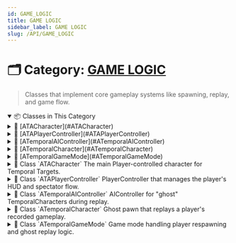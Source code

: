 ```yaml
---
id: GAME_LOGIC
title: GAME LOGIC
sidebar_label: GAME LOGIC
slug: /API/GAME_LOGIC
---
```


# 🗂️ Category: [GAME LOGIC](/docs/API/GAME_LOGIC)

> Classes that implement core gameplay systems like spawning, replay, and game flow.

<!-- block -->

<details open>
<summary>📦 Classes in This Category</summary>

<!-- block -->

<details>
<summary>🔹 [ATACharacter](#ATACharacter)</summary>

The main Player-controlled character for Temporal Targets.

<details>
<summary>📄 Description</summary>

[ATACharacter](#class_a_t_a_character) implements core gameplay behavior:

* Interactable interface ([IBPI_Interactable](F:\Projects\Documentation\TemporalTargets-Documentation\generated_md/api-undefined.md#class_i_b_p_i___interactable))

* Damageable interface ([IDamageableInterface](F:\Projects\Documentation\TemporalTargets-Documentation\generated_md/api-undefined.md#class_i_damageable_interface))

* Weapon Input handling ([StartFiring](F:\Projects\Documentation\TemporalTargets-Documentation\generated_md/api-GAME_LOGIC.md#class_a_t_a_character_1a9a11c73ee847ca8b9044b743f8546eaa), [HandleSwitchWeapon](F:\Projects\Documentation\TemporalTargets-Documentation\generated_md/api-GAME_LOGIC.md#class_a_t_a_character_1a2e0c752c342bae3c9440ee782c5a41b4), [HandleReload](F:\Projects\Documentation\TemporalTargets-Documentation\generated_md/api-GAME_LOGIC.md#class_a_t_a_character_1a5f3a7acaee16dd379c919c2e90beef42))

* Replay recording ([ReplayRecorder](F:\Projects\Documentation\TemporalTargets-Documentation\generated_md/api-GAME_LOGIC.md#class_a_t_a_character_1ae55321ef89f0bcf840071cd5d06ca0ee))

* Custom input bindings for interaction, shooting, reloading, and weapon cycling.

</details>

</details>

<!-- block -->

<!-- block -->

<details>
<summary>🔹 [ATAPlayerController](#ATAPlayerController)</summary>

PlayerController that manages the player's HUD and spectator flow.

<details>
<summary>📄 Description</summary>

This controller spawns and owns either the live-player HUD or the spectator HUD widget, toggles between them on death/respawn, and updates any associated countdown timers.

</details>

</details>

<!-- block -->

<!-- block -->

<details>
<summary>🔹 [ATemporalAIController](#ATemporalAIController)</summary>

AIController for "ghost" TemporalCharacters during replay.

<details>
<summary>📄 Description</summary>

Inherits from AAIController. Overrides possession callbacks to log debug messages whenever it possesses or unpossesses a pawn.

</details>

</details>

<!-- block -->

<!-- block -->

<details>
<summary>🔹 [ATemporalCharacter](#ATemporalCharacter)</summary>

Ghost pawn that replays a player's recorded gameplay.

<details>
<summary>📄 Description</summary>

[ATemporalCharacter](#class_a_temporal_character) streams back recorded [FPlayerFrameData](F:\Projects\Documentation\TemporalTargets-Documentation\generated_md/api-undefined.md#struct_f_player_frame_data) frames, interpolating position, rotation, and velocity. It binds replay events (jump, fire, interact) to C++ handler methods, and exposes Blueprint-callable APIs for controlling replay (reset, query frames).

</details>

</details>

<!-- block -->

<!-- block -->

<details>
<summary>🔹 [ATemporalGameMode](#ATemporalGameMode)</summary>

Game mode handling player respawning and ghost replay logic.

<details>
<summary>📄 Description</summary>

* Records the player's run into an array of [FPlayerFrameData](F:\Projects\Documentation\TemporalTargets-Documentation\generated_md/api-undefined.md#struct_f_player_frame_data) frames.

* Spawns ghost actors that reproduce previous runs ("replays").

* Exposes Blueprint utilities for clearing, registering and querying ghosts.

* Owns the respawn timer logic (instant vs delayed respawn controlled by [bPlayMode](F:\Projects\Documentation\TemporalTargets-Documentation\generated_md/api-GAME_LOGIC.md#class_a_temporal_game_mode_1a196e99b79778bd0d825457c33a27988c)).

</details>

</details>

<!-- block -->

</details>

<!-- block -->
<!-- block -->

<details>
<summary>
  📘 Class `ATACharacter`
    <span class="brief-description-pill">The main Player-controlled character for Temporal Targets.</span>
</summary>
<!-- block -->

# Class `ATACharacter` 

<!-- block -->

> [ATACharacter](#class_a_t_a_character) implements core gameplay behavior:

* Interactable interface ([IBPI_Interactable](F:\Projects\Documentation\TemporalTargets-Documentation\generated_md/api-undefined.md#class_i_b_p_i___interactable))

* Damageable interface ([IDamageableInterface](F:\Projects\Documentation\TemporalTargets-Documentation\generated_md/api-undefined.md#class_i_damageable_interface))

* Weapon Input handling ([StartFiring](F:\Projects\Documentation\TemporalTargets-Documentation\generated_md/api-GAME_LOGIC.md#class_a_t_a_character_1a9a11c73ee847ca8b9044b743f8546eaa), [HandleSwitchWeapon](F:\Projects\Documentation\TemporalTargets-Documentation\generated_md/api-GAME_LOGIC.md#class_a_t_a_character_1a2e0c752c342bae3c9440ee782c5a41b4), [HandleReload](F:\Projects\Documentation\TemporalTargets-Documentation\generated_md/api-GAME_LOGIC.md#class_a_t_a_character_1a5f3a7acaee16dd379c919c2e90beef42))

* Replay recording ([ReplayRecorder](F:\Projects\Documentation\TemporalTargets-Documentation\generated_md/api-GAME_LOGIC.md#class_a_t_a_character_1ae55321ef89f0bcf840071cd5d06ca0ee))

* Custom input bindings for interaction, shooting, reloading, and weapon cycling.

<!-- block -->

<!-- block -->

<details open>
<summary>🧬 Inherits From</summary>

```cpp
class ATACharacter
  : public ACharacter
  : public IBPI_Interactable
  : public IDamageableInterface
```

</details>

<!-- block -->

<details open>
<summary>🧍 Members</summary>

<!-- block -->

<!-- FUNCTIONS -->
<details open>
<summary>⚙️ Functions</summary>

  <!-- block -->
  <details>
    <summary>
      🧠 <code>ATACharacter</code>
      <span class="member-badge kind-function">function</span>
      <span class="member-badge section-public-func">Public</span>
      <span class="brief-description-pill">Sets default values for this character's properties.</span>
    </summary>

    <p>Sets default values for this character's properties.</p>

      <p><strong>Parameters:</strong> None</p>

  <hr />
  <p>
    <strong>📄 Source:</strong>
    <code>Source/TimeAssassin/TACharacter.cpp</code>
    (lines 17–30)
  </p>

  <ExpandableCodeBlock code={`ATACharacter::ATACharacter()
{
 	// Set this character to call Tick() every frame.  You can turn this off to improve performance if you don't need it.
	PrimaryActorTick.bCanEverTick = true;

	InteractionComponent = CreateDefaultSubobject<UInteractionComponent>(TEXT("InteractionComponent"));
	ReplayRecorder = CreateDefaultSubobject<UReplayRecorderComponent>(TEXT("ReplayRecorder"));
	WeaponComponent = CreateDefaultSubobject<UWeaponComponent>(TEXT("WeaponComponent"));
	WeaponInventoryComponent = CreateDefaultSubobject<UWeaponInventoryComponent>(TEXT("WeaponInventoryComponent"));
	DamageComponent = CreateDefaultSubobject<UDamageableComponent>(TEXT("DamageComponent"));

}`} language="cpp" previewLines={15} />

  </details>
  <!-- block -->
  <!-- block -->
  <details>
    <summary>
      🧠 <code>RegisterInteractable_Implementation</code>
      <span class="member-badge kind-function">function</span>
      <span class="member-badge section-public-func">Public</span>
      
    </summary>

      <p><strong>Parameters:</strong></p>
      <ul>
        <li><code>AActor * Interactable</code> – The actor to register for interaction.</li>
      </ul>

  <hr />
  <p>
    <strong>📄 Source:</strong>
    <code>Source/TimeAssassin/TACharacter.cpp</code>
    (lines 154–160)
  </p>

  <ExpandableCodeBlock code={`void ATACharacter::RegisterInteractable_Implementation(AActor* Interactable)
{
	if (InteractionComponent && Interactable)
	{
		InteractionComponent->AddRegisteredInteractable(Interactable);
	}
}`} language="cpp" previewLines={15} />

  </details>
  <!-- block -->
  <!-- block -->
  <details>
    <summary>
      🧠 <code>UnregisterInteractable_Implementation</code>
      <span class="member-badge kind-function">function</span>
      <span class="member-badge section-public-func">Public</span>
      
    </summary>

      <p><strong>Parameters:</strong></p>
      <ul>
        <li><code>AActor * Interactable</code> – The actor to unregister.</li>
      </ul>

  <hr />
  <p>
    <strong>📄 Source:</strong>
    <code>Source/TimeAssassin/TACharacter.cpp</code>
    (lines 162–168)
  </p>

  <ExpandableCodeBlock code={`void ATACharacter::UnregisterInteractable_Implementation(AActor* Interactable)
{
	if (InteractionComponent && Interactable)
	{
		InteractionComponent->RemoveRegisteredInteractable(Interactable);
	}
}`} language="cpp" previewLines={15} />

  </details>
  <!-- block -->
  <!-- block -->
  <details>
    <summary>
      🧠 <code>Interact_Implementation</code>
      <span class="member-badge kind-function">function</span>
      <span class="member-badge section-public-func">Public</span>
      
    </summary>

      <p><strong>Parameters:</strong></p>
      <ul>
        <li><code>AActor * Interactor</code> – The actor initiating the interaction.</li>
      </ul>

  <hr />
  <p>
    <strong>📄 Source:</strong>
    <code>Source/TimeAssassin/TACharacter.cpp</code>
    (lines 170–172)
  </p>

  <ExpandableCodeBlock code={`void ATACharacter::Interact_Implementation(AActor* Interactor)
{
}`} language="cpp" previewLines={15} />

  </details>
  <!-- block -->
  <!-- block -->
  <details>
    <summary>
      🧠 <code>CanInteract_Implementation</code>
      <span class="member-badge kind-function">function</span>
      <span class="member-badge section-public-func">Public</span>
      
    </summary>

      <p><strong>Parameters:</strong></p>
      <ul>
        <li><code>AActor * Interactor</code> – The actor requesting permission.</li>
      </ul>

  <hr />
  <p>
    <strong>📄 Source:</strong>
    <code>Source/TimeAssassin/TACharacter.cpp</code>
    (lines 174–177)
  </p>

  <ExpandableCodeBlock code={`bool ATACharacter::CanInteract_Implementation(AActor* Interactor)
{
	return false;
}`} language="cpp" previewLines={15} />

  </details>
  <!-- block -->
  <!-- block -->
  <details>
    <summary>
      🧠 <code>TakeDamage_Implementation</code>
      <span class="member-badge kind-function">function</span>
      <span class="member-badge section-public-func">Public</span>
      
    </summary>

      <p><strong>Parameters:</strong></p>
      <ul>
        <li><code>const  & DamageInfo</code> – Struct containing damage amount and instigator.</li>
      </ul>

  <hr />
  <p>
    <strong>📄 Source:</strong>
    <code>Source/TimeAssassin/TACharacter.cpp</code>
    (lines 179–189)
  </p>

  <ExpandableCodeBlock code={`void ATACharacter::TakeDamage_Implementation(const FDamageInfo& DamageInfo)
{
	if (UDamageableComponent* Damageable = FindComponentByClass<UDamageableComponent>())
	{
		Damageable->ApplyDamage(DamageInfo);
	}
	else
	{
		UE_LOG(LogTemp, Warning, TEXT("TACharacter: No DamageableComponent found."));
	}
}`} language="cpp" previewLines={15} />

  </details>
  <!-- block -->
  <!-- block -->
  <details>
    <summary>
      🧠 <code>OnDamaged_Implementation</code>
      <span class="member-badge kind-function">function</span>
      <span class="member-badge section-public-func">Public</span>
      
    </summary>

      <p><strong>Parameters:</strong></p>
      <ul>
        <li><code>float NewHealth</code> – The character's health after damage applied.</li>
        <li><code>float DamageAmount</code> – The amount of health lost.</li>
      </ul>

  <hr />
  <p>
    <strong>📄 Source:</strong>
    <code>Source/TimeAssassin/TACharacter.cpp</code>
    (lines 191–196)
  </p>

  <ExpandableCodeBlock code={`void ATACharacter::OnDamaged_Implementation(float NewHealth, float DamageAmount)
{
	UE_LOG(LogTemp, Log, TEXT("[%s] Took %.1f damage. New Health: %.1f"), *GetNameSafe(this), DamageAmount, NewHealth);

	// TODO: Add damage flash, hit reaction, sound, etc.
}`} language="cpp" previewLines={15} />

  </details>
  <!-- block -->
  <!-- block -->
  <details>
    <summary>
      🧠 <code>OnKilled_Implementation</code>
      <span class="member-badge kind-function">function</span>
      <span class="member-badge section-public-func">Public</span>
      
    </summary>

      <p><strong>Parameters:</strong></p>
      <ul>
        <li><code>AActor * DamageInstigator</code> – The actor responsible for the kill.</li>
      </ul>

  <hr />
  <p>
    <strong>📄 Source:</strong>
    <code>Source/TimeAssassin/TACharacter.cpp</code>
    (lines 198–240)
  </p>

  <ExpandableCodeBlock code={`void ATACharacter::OnKilled_Implementation(AActor* DamageInstigator)
{
	UE_LOG(LogTemp, Warning, TEXT("[%s] Killed by %s"), *GetNameSafe(this) , *GetNameSafe(DamageInstigator));

	if (ReplayRecorder)
	{
		// 1) Stop recording so no more frames get tacked on
		ReplayRecorder->StopRecording();

		// 2) Copy the recorded frames into a local variable
		const TArray<FPlayerFrameData> RecordedFrames = ReplayRecorder->GetRecordedData();

		// 3) Give that copy to the GameMode
		if (auto* GM = GetWorld()->GetAuthGameMode<ATemporalGameMode>())
		{
			GM->AddReplayData(RecordedFrames);
		}
	}

	// 1) Unpossess so the controller can spawn a new pawn
	if (AController* C = GetController())
	{
		C->UnPossess();
	}

	// 2) Play a ragdoll or death animation on the *mesh*, then detach it
	if (USkeletalMeshComponent* Skel = GetMesh())
	{
		Skel->SetCollisionProfileName(TEXT("Ragdoll"));
		Skel->SetSimulatePhysics(true);

		// Detach from the capsule so the actor can be destroyed
		Skel->DetachFromComponent(FDetachmentTransformRules::KeepWorldTransform);
	}

	// 3) Disable capsule so it doesn't block the respawn
	GetCapsuleComponent()->SetCollisionEnabled(ECollisionEnabled::NoCollision);
	GetCharacterMovement()->DisableMovement();

	// 4) *Immediately* destroy this actor so RestartPlayer will spawn a fresh one
	Destroy();
}`} language="cpp" previewLines={15} />

  </details>
  <!-- block -->
  <!-- block -->
  <details>
    <summary>
      🧠 <code>Tick</code>
      <span class="member-badge kind-function">function</span>
      <span class="member-badge section-public-func">Public</span>
      <span class="brief-description-pill">Called every frame.</span>
    </summary>

    <p>Called every frame.</p>

      <p><strong>Parameters:</strong></p>
      <ul>
        <li><code>float DeltaTime</code> – Time elapsed since last frame.</li>
      </ul>

  <hr />
  <p>
    <strong>📄 Source:</strong>
    <code>Source/TimeAssassin/TACharacter.cpp</code>
    (lines 66–79)
  </p>

  <ExpandableCodeBlock code={`void ATACharacter::Tick(float DeltaTime)
{
	Super::Tick(DeltaTime);

	// Update movement state booleans
	const FVector Velocity2D = GetVelocity();
	const bool bOnGround = GetCharacterMovement()->IsMovingOnGround();

	bIsAirborne = !bOnGround;

	bIsMoving = bOnGround && Velocity2D.SizeSquared2D() > 10.0f; // only counts as moving if grounded

	bIsJumping = !bOnGround && Velocity2D.Z > 0.0f; // optional: simple jump detection
}`} language="cpp" previewLines={15} />

  </details>
  <!-- block -->
  <!-- block -->
  <details>
    <summary>
      🧠 <code>SetupPlayerInputComponent</code>
      <span class="member-badge kind-function">function</span>
      <span class="member-badge section-public-func">Public</span>
      <span class="brief-description-pill">Binds functionality to input.</span>
    </summary>

    <p>Binds functionality to input.</p>

      <p><strong>Parameters:</strong></p>
      <ul>
        <li><code>class UInputComponent * PlayerInputComponent</code> – The input component to bind to.</li>
      </ul>

  <hr />
  <p>
    <strong>📄 Source:</strong>
    <code>Source/TimeAssassin/TACharacter.cpp</code>
    (lines 82–109)
  </p>

  <ExpandableCodeBlock code={`void ATACharacter::SetupPlayerInputComponent(UInputComponent* PlayerInputComponent)
{
	Super::SetupPlayerInputComponent(PlayerInputComponent);

	if (UEnhancedInputComponent* EnhancedInput = Cast<UEnhancedInputComponent>(PlayerInputComponent))
	{
		if (InteractAction)
		{
			EnhancedInput->BindAction(InteractAction, ETriggerEvent::Started, this, &ATACharacter::HandleInteract);
		}

		if (ShootAction)
		{
			EnhancedInput->BindAction(ShootAction, ETriggerEvent::Started, this, &ATACharacter::StartFiring);
			EnhancedInput->BindAction(ShootAction, ETriggerEvent::Completed, this, &ATACharacter::StopFiring);
		}

		if (SwitchWeaponAction)
		{
			EnhancedInput->BindAction(SwitchWeaponAction, ETriggerEvent::Started, this, &ATACharacter::HandleSwitchWeapon);
		}
		if (ReloadAction)
		{
			EnhancedInput->BindAction(ReloadAction, ETriggerEvent::Started, this, &ATACharacter::HandleReload);
		}
	}

}`} language="cpp" previewLines={15} />

  </details>
  <!-- block -->
  <!-- block -->
  <details>
    <summary>
      🧠 <code>HandleInteract</code>
      <span class="member-badge kind-function">function</span>
      <span class="member-badge section-public-func">Public</span>
      <span class="brief-description-pill">Input handler for interaction action.</span>
    </summary>

    <p>Input handler for interaction action.</p>

      <p><strong>Parameters:</strong></p>
      <ul>
        <li><code>const FInputActionInstance & Instance</code> – The input action instance data.</li>
      </ul>

  <hr />
  <p>
    <strong>📄 Source:</strong>
    <code>Source/TimeAssassin/TACharacter.cpp</code>
    (lines 111–120)
  </p>

  <ExpandableCodeBlock code={`void ATACharacter::HandleInteract(const FInputActionInstance& Instance)
{
	UE_LOG(LogTemp, Warning, TEXT("Interacting!"));

	if (InteractionComponent)
	{
		InteractionComponent->Interact();
	}
}`} language="cpp" previewLines={15} />

  </details>
  <!-- block -->
  <!-- block -->
  <details>
    <summary>
      🧠 <code>StartFiring</code>
      <span class="member-badge kind-function">function</span>
      <span class="member-badge section-public-func">Public</span>
      <span class="brief-description-pill">Begin firing the equipped weapon.</span>
    </summary>

    <p>Begin firing the equipped weapon.</p>

      <p><strong>Parameters:</strong> None</p>

  <hr />
  <p>
    <strong>📄 Source:</strong>
    <code>Source/TimeAssassin/TACharacter.cpp</code>
    (lines 122–128)
  </p>

  <ExpandableCodeBlock code={`void ATACharacter::StartFiring()
{
	if (WeaponComponent)
	{
		WeaponComponent->StartFiring();
	}
}`} language="cpp" previewLines={15} />

  </details>
  <!-- block -->
  <!-- block -->
  <details>
    <summary>
      🧠 <code>StopFiring</code>
      <span class="member-badge kind-function">function</span>
      <span class="member-badge section-public-func">Public</span>
      <span class="brief-description-pill">Stop firing the weapon.</span>
    </summary>

    <p>Stop firing the weapon.</p>

      <p><strong>Parameters:</strong> None</p>

  <hr />
  <p>
    <strong>📄 Source:</strong>
    <code>Source/TimeAssassin/TACharacter.cpp</code>
    (lines 130–136)
  </p>

  <ExpandableCodeBlock code={`void ATACharacter::StopFiring()
{
	if (WeaponComponent)
	{
		WeaponComponent->StopFiring();
	}
}`} language="cpp" previewLines={15} />

  </details>
  <!-- block -->
  <!-- block -->
  <details>
    <summary>
      🧠 <code>HandleSwitchWeapon</code>
      <span class="member-badge kind-function">function</span>
      <span class="member-badge section-public-func">Public</span>
      <span class="brief-description-pill">Switch to the next weapon in inventory.</span>
    </summary>

    <p>Switch to the next weapon in inventory.</p>

      <p><strong>Parameters:</strong> None</p>

  <hr />
  <p>
    <strong>📄 Source:</strong>
    <code>Source/TimeAssassin/TACharacter.cpp</code>
    (lines 138–144)
  </p>

  <ExpandableCodeBlock code={`void ATACharacter::HandleSwitchWeapon()
{
	if (WeaponInventoryComponent)
	{
		WeaponInventoryComponent->CycleWeapon();
	}
}`} language="cpp" previewLines={15} />

  </details>
  <!-- block -->
  <!-- block -->
  <details>
    <summary>
      🧠 <code>HandleReload</code>
      <span class="member-badge kind-function">function</span>
      <span class="member-badge section-public-func">Public</span>
      <span class="brief-description-pill">Reload the currently equipped weapon.</span>
    </summary>

    <p>Reload the currently equipped weapon.</p>

      <p><strong>Parameters:</strong> None</p>

  <hr />
  <p>
    <strong>📄 Source:</strong>
    <code>Source/TimeAssassin/TACharacter.cpp</code>
    (lines 146–152)
  </p>

  <ExpandableCodeBlock code={`void ATACharacter::HandleReload()
{
	if (WeaponComponent)
	{
		WeaponComponent->ReloadWeapon();
	}
}`} language="cpp" previewLines={15} />

  </details>
  <!-- block -->
  <!-- block -->
  <details>
    <summary>
      🧠 <code>BeginPlay</code>
      <span class="member-badge kind-function">function</span>
      <span class="member-badge section-protected-func">Protected</span>
      <span class="brief-description-pill">Called when the game starts or when spawned.</span>
    </summary>

    <p>Called when the game starts or when spawned.</p>

      <p><strong>Parameters:</strong> None</p>

  <hr />
  <p>
    <strong>📄 Source:</strong>
    <code>Source/TimeAssassin/TACharacter.cpp</code>
    (lines 33–44)
  </p>

  <ExpandableCodeBlock code={`void ATACharacter::BeginPlay()
{
	Super::BeginPlay();

	if (APlayerController* PC = Cast<APlayerController>(Controller))
	{
		if (UEnhancedInputLocalPlayerSubsystem* Subsystem = ULocalPlayer::GetSubsystem<UEnhancedInputLocalPlayerSubsystem>(PC->GetLocalPlayer()))
		{
			Subsystem->AddMappingContext(InputMappingContext, 0); // Priority 0 = default
		}
	}
}`} language="cpp" previewLines={15} />

  </details>
  <!-- block -->
  <!-- block -->
  <details>
    <summary>
      🧠 <code>FellOutOfWorld</code>
      <span class="member-badge kind-function">function</span>
      <span class="member-badge section-protected-func">Protected</span>
      <span class="brief-description-pill">Handle falling out of world (kill-zone).</span>
    </summary>

    <p>Handle falling out of world (kill-zone).</p>

      <p><strong>Parameters:</strong></p>
      <ul>
        <li><code>const UDamageType & dmgType</code> – The damage type inflicted by falling out of world.</li>
      </ul>

  <hr />
  <p>
    <strong>📄 Source:</strong>
    <code>Source/TimeAssassin/TACharacter.cpp</code>
    (lines 46–63)
  </p>

  <ExpandableCodeBlock code={`void ATACharacter::FellOutOfWorld(const UDamageType& dmgType)
{

    // 1) If we're still "alive" in our component, apply fatal damage
    if (DamageComponent && DamageComponent->IsAlive())
    {
        FDamageInfo Info;
        Info.DamageAmount = DamageComponent->GetHealthPercent() * DamageComponent->MaxHealth;
        Info.DamageType   = dmgType.GetClass();
        Info.Instigator   = nullptr;

        DamageComponent->ApplyDamage(Info);
    }

	// 2) Now let the engine destroy this actor (ragdoll, cleanup, etc.)
	Super::FellOutOfWorld(dmgType);

}`} language="cpp" previewLines={15} />

  </details>
  <!-- block -->

</details>
<!-- block -->

<!-- VARIABLES -->
<details open>
<summary>📦 Variables</summary>

  <!-- block -->
  <details>
    <summary>
      🧠 <code>InteractAction</code>
      <span class="member-badge kind-variable">variable</span>
      <span class="member-badge section-public-attrib">Public</span>
      <span class="brief-description-pill">Input action for interacting with world objects.</span>
    </summary>

    <p>Input action for interacting with world objects.</p>

  </details>
  <!-- block -->

  <!-- block -->
  <details>
    <summary>
      🧠 <code>ShootAction</code>
      <span class="member-badge kind-variable">variable</span>
      <span class="member-badge section-public-attrib">Public</span>
      <span class="brief-description-pill">Input action for shooting/fire.</span>
    </summary>

    <p>Input action for shooting/fire.</p>

  </details>
  <!-- block -->

  <!-- block -->
  <details>
    <summary>
      🧠 <code>SwitchWeaponAction</code>
      <span class="member-badge kind-variable">variable</span>
      <span class="member-badge section-public-attrib">Public</span>
      <span class="brief-description-pill">Input action for cycling weapons.</span>
    </summary>

    <p>Input action for cycling weapons.</p>

  </details>
  <!-- block -->

  <!-- block -->
  <details>
    <summary>
      🧠 <code>ReloadAction</code>
      <span class="member-badge kind-variable">variable</span>
      <span class="member-badge section-public-attrib">Public</span>
      <span class="brief-description-pill">Input action for reloading.</span>
    </summary>

    <p>Input action for reloading.</p>

  </details>
  <!-- block -->

  <!-- block -->
  <details>
    <summary>
      🧠 <code>InputMappingContext</code>
      <span class="member-badge kind-variable">variable</span>
      <span class="member-badge section-public-attrib">Public</span>
      <span class="brief-description-pill">Context mapping for enhanced input system.</span>
    </summary>

    <p>Context mapping for enhanced input system.</p>

  </details>
  <!-- block -->

  <!-- block -->
  <details>
    <summary>
      🧠 <code>InteractionComponent</code>
      <span class="member-badge kind-variable">variable</span>
      <span class="member-badge section-public-attrib">Public</span>
      <span class="brief-description-pill">Component handling interactable detection and management.</span>
    </summary>

    <p>Component handling interactable detection and management.</p>

  </details>
  <!-- block -->

  <!-- block -->
  <details>
    <summary>
      🧠 <code>WeaponComponent</code>
      <span class="member-badge kind-variable">variable</span>
      <span class="member-badge section-public-attrib">Public</span>
      <span class="brief-description-pill">Component responsible for weapon firing logic.</span>
    </summary>

    <p>Component responsible for weapon firing logic.</p>

  </details>
  <!-- block -->

  <!-- block -->
  <details>
    <summary>
      🧠 <code>WeaponInventoryComponent</code>
      <span class="member-badge kind-variable">variable</span>
      <span class="member-badge section-public-attrib">Public</span>
      <span class="brief-description-pill">Component managing the player's weapon inventory.</span>
    </summary>

    <p>Component managing the player's weapon inventory.</p>

  </details>
  <!-- block -->

  <!-- block -->
  <details>
    <summary>
      🧠 <code>ReplayRecorder</code>
      <span class="member-badge kind-variable">variable</span>
      <span class="member-badge section-public-attrib">Public</span>
      <span class="brief-description-pill">Component that records and replays player actions.</span>
    </summary>

    <p>Component that records and replays player actions.</p>

  </details>
  <!-- block -->

  <!-- block -->
  <details>
    <summary>
      🧠 <code>DamageComponent</code>
      <span class="member-badge kind-variable">variable</span>
      <span class="member-badge section-public-attrib">Public</span>
      <span class="brief-description-pill">Component implementing damage tracking and health.</span>
    </summary>

    <p>Component implementing damage tracking and health.</p>

  </details>
  <!-- block -->

  <!-- block -->
  <details>
    <summary>
      🧠 <code>bIsMoving</code>
      <span class="member-badge kind-variable">variable</span>
      <span class="member-badge section-public-attrib">Public</span>
      <span class="brief-description-pill">Whether the character is currently moving on ground.</span>
    </summary>

    <p>Whether the character is currently moving on ground.</p>

  </details>
  <!-- block -->

  <!-- block -->
  <details>
    <summary>
      🧠 <code>bIsAirborne</code>
      <span class="member-badge kind-variable">variable</span>
      <span class="member-badge section-public-attrib">Public</span>
      <span class="brief-description-pill">Whether the character is in the air.</span>
    </summary>

    <p>Whether the character is in the air.</p>

  </details>
  <!-- block -->

  <!-- block -->
  <details>
    <summary>
      🧠 <code>bIsJumping</code>
      <span class="member-badge kind-variable">variable</span>
      <span class="member-badge section-public-attrib">Public</span>
      <span class="brief-description-pill">Whether the character is currently jumping.</span>
    </summary>

    <p>Whether the character is currently jumping.</p>

  </details>
  <!-- block -->

</details>
<!-- block -->

</details>
<!-- block -->

_No enum types are defined in this file._

<!-- block -->

</details>

<!-- block -->

<!-- block -->

<details>
<summary>
  📘 Class `ATAPlayerController`
    <span class="brief-description-pill">PlayerController that manages the player's HUD and spectator flow.</span>
</summary>
<!-- block -->

# Class `ATAPlayerController` 

<!-- block -->

> This controller spawns and owns either the live-player HUD or the spectator HUD widget, toggles between them on death/respawn, and updates any associated countdown timers.

<!-- block -->

<!-- block -->

<details open>
<summary>🧬 Inherits From</summary>

```cpp
class ATAPlayerController
  : public APlayerController
```

</details>

<!-- block -->

<details open>
<summary>🧍 Members</summary>

<!-- block -->

<!-- FUNCTIONS -->
<details open>
<summary>⚙️ Functions</summary>

  <!-- block -->
  <details>
    <summary>
      🧠 <code>ATAPlayerController</code>
      <span class="member-badge kind-function">function</span>
      <span class="member-badge section-public-func">Public</span>
      <span class="brief-description-pill">Constructor: sets default properties.</span>
    </summary>

    <p>Constructor: sets default properties.</p>

      <p><strong>Parameters:</strong> None</p>

  <hr />
  <p>
    <strong>📄 Source:</strong>
    <code>Source/TimeAssassin/TAPlayerController.cpp</code>
    (lines 16–20)
  </p>

  <ExpandableCodeBlock code={`ATAPlayerController::ATAPlayerController()
{
    bShowMouseCursor = false;
    HUDWidgetInstance = nullptr;
}`} language="cpp" previewLines={15} />

  </details>
  <!-- block -->
  <!-- block -->
  <details>
    <summary>
      🧠 <code>EnterSpectate</code>
      <span class="member-badge kind-function">function</span>
      <span class="member-badge section-public-func">Public</span>
      <span class="brief-description-pill">Enter spectate mode after death.</span>
    </summary>

    <p>Enter spectate mode after death.</p>

      <p><strong>Parameters:</strong></p>
      <ul>
        <li><code>AActor * KillerActor</code> – The actor that caused this player's death.</li>
        <li><code>const FVector & DeathLocation</code> – World location where the player died.</li>
      </ul>

  <hr />
  <p>
    <strong>📄 Source:</strong>
    <code>Source/TimeAssassin/TAPlayerController.cpp</code>
    (lines 22–85)
  </p>

  <ExpandableCodeBlock code={`void ATAPlayerController::EnterSpectate(AActor* KillerActor, const FVector& DeathLocation)
{
    if (!OrbitSpectatorClass)
    {
        UE_LOG(LogTemp, Warning, TEXT("EnterSpectate: OrbitSpectatorClass is null"));
        return;
    }

    // 1) Spawn & possess our custom spectate pawn AT the death location
    CurrentSpectatorPawn = GetWorld()->SpawnActor<AOrbitSpectatorPawn>(
        OrbitSpectatorClass, DeathLocation, FRotator::ZeroRotator
    );

    if (!CurrentSpectatorPawn)
    {
        UE_LOG(LogTemp, Warning, TEXT("EnterSpectate: failed to spawn OrbitSpectatorPawn"));
        return;
    }

    CurrentSpectatorPawn->InitializeSpectator(KillerActor, DeathLocation);
    Possess(CurrentSpectatorPawn);

    UE_LOG(LogTemp, Warning, TEXT("Spectate: Possessed OrbitSpectatorPawn for killer %s"),
        *GetNameSafe(KillerActor));

    // --- hide the normal gameplay HUD ---
    if (HUDWidgetInstance)
    {
        HUDWidgetInstance->RemoveFromParent();
		HUDWidgetInstance = nullptr;
    }

    // 2) Create & show Spectator HUD
    if (SpectatorHudClass)
    {
        SpectatorHudInstance = CreateWidget<USpectatorHudWidget>(this, SpectatorHudClass);
        if (SpectatorHudInstance)
        {
            SpectatorHudInstance->AddToViewport();

            // Pull respawn delay from GameMode
            float Delay = 5.f;
            if (auto* GM = GetWorld()->GetAuthGameMode<ATemporalGameMode>())
            {
                Delay = GM->RespawnDelay;
            }
            SpectatorHudInstance->SetRespawnTime(Delay);

            bSpectating = true;

            // start repeating countdown updates
            GetWorldTimerManager().SetTimer(
                SpectatorCountdownHandle,
                this,
                &ATAPlayerController::UpdateSpectatorCountdown,
                0.1f,
                true
            );
        }
    }
}`} language="cpp" previewLines={15} />

  </details>
  <!-- block -->
  <!-- block -->
  <details>
    <summary>
      🧠 <code>ExitSpectate</code>
      <span class="member-badge kind-function">function</span>
      <span class="member-badge section-public-func">Public</span>
      <span class="brief-description-pill">Exit spectate mode and return to live play.</span>
    </summary>

    <p>Exit spectate mode and return to live play.</p>

      <p><strong>Parameters:</strong> None</p>

  <hr />
  <p>
    <strong>📄 Source:</strong>
    <code>Source/TimeAssassin/TAPlayerController.cpp</code>
    (lines 100–122)
  </p>

  <ExpandableCodeBlock code={`void ATAPlayerController::ExitSpectate()
{
	bSpectating = false;

    // stop updates
    GetWorldTimerManager().ClearTimer(SpectatorCountdownHandle);

    // remove HUD
    if (SpectatorHudInstance)
    {
        SpectatorHudInstance->RemoveFromParent();
        SpectatorHudInstance = nullptr;
    }

    if (CurrentSpectatorPawn)
    {
        CurrentSpectatorPawn->Destroy();
        CurrentSpectatorPawn = nullptr;
    }

	// 3) Exit spectate mode
    UnPossess();
}`} language="cpp" previewLines={15} />

  </details>
  <!-- block -->
  <!-- block -->
  <details>
    <summary>
      🧠 <code>IsSpectating</code>
      <span class="member-badge kind-function">function</span>
      <span class="member-badge section-public-func">Public</span>
      <span class="brief-description-pill">Query whether the controller is currently in spectate mode.</span>
    </summary>

    <p>Query whether the controller is currently in spectate mode.</p>

      <p><strong>Parameters:</strong> None</p>

  <hr />
  <p>
    <strong>📄 Source:</strong>
    <code>Source/TimeAssassin/TAPlayerController.h</code>
    (lines 58–58)
  </p>

  <ExpandableCodeBlock code={`	bool IsSpectating() const { return bSpectating; }`} language="cpp" previewLines={15} />

  </details>
  <!-- block -->
  <!-- block -->
  <details>
    <summary>
      🧠 <code>OnPossess</code>
      <span class="member-badge kind-function">function</span>
      <span class="member-badge section-protected-func">Protected</span>
      <span class="brief-description-pill">Hook called when this controller possesses a Pawn.</span>
    </summary>

    <p>Hook called when this controller possesses a Pawn.</p>

      <p><strong>Parameters:</strong></p>
      <ul>
        <li><code>APawn * InPawn</code> – The Pawn being possessed.</li>
      </ul>

  <hr />
  <p>
    <strong>📄 Source:</strong>
    <code>Source/TimeAssassin/TAPlayerController.cpp</code>
    (lines 124–199)
  </p>

  <ExpandableCodeBlock code={`void ATAPlayerController::OnPossess(APawn* InPawn)
{
    Super::OnPossess(InPawn);

	UE_LOG(LogTemp, Warning, TEXT("ATAPlayerController::OnPossess() called."));

    // 1) Grab the HUDWidget that AGameHUD already made
    if (!HUDWidgetInstance)
    {
        if (AGameHUD* GH = Cast<AGameHUD>(GetHUD()))
        {
			UE_LOG(LogTemp, Warning, TEXT("ATAPlayerController::OnPossess: HUD is AGameHUD."));

            GH->EnsureHUDWidget();
            HUDWidgetInstance = GH->GetHUDWidget();

            if (!HUDWidgetInstance)
            {
                UE_LOG(LogTemp, Warning, TEXT("AGameHUD::GetHUDWidget() returned null."));
            }

            if (!HUDWidgetInstance->IsInViewport())
            {
				// Add the HUDWidget to the viewport
				HUDWidgetInstance->AddToViewport();
				HUDWidgetInstance->InitializeHUD();
            }

        }
        else
        {
            UE_LOG(LogTemp, Warning, TEXT("PlayerController::GetHUD() is not an AGameHUD."));
        }
    }
    else
    {
		UE_LOG(LogTemp, Warning, TEXT("ATAPlayerController::OnPossess: HUDWidgetInstance already exists."));
		HUDWidgetInstance->AddToViewport();
    }

    if (ATACharacter* Char = Cast<ATACharacter>(InPawn))
    {
        if (Char->WeaponComponent)
        {
            Char->WeaponComponent->SetGameHUDWidget(HUDWidgetInstance);
        }
    }

    // 2) Defer the actual wiring by a tiny delay so UMG has time to finish constructing
    if (GetWorld())
    {
        // Clear any old pending call
        GetWorldTimerManager().ClearTimer(DeferredWidgetHandle);

        // Schedule DeferredWidgetSetup() to run in ~0.01s (effectively next frame)
        GetWorldTimerManager().SetTimer(
            DeferredWidgetHandle,
            this,
            &ATAPlayerController::DeferredWidgetSetup,
            .01f,
            false
        );
    }
    // 3) Kick off recording if in PlayMode
    if (ATACharacter* Char = Cast<ATACharacter>(InPawn))
    {
        if (ATemporalGameMode* GM = GetWorld()->GetAuthGameMode<ATemporalGameMode>())
        {
            if (GM->bPlayMode && Char->ReplayRecorder)
            {
                // Needs synced with blueprint Start Recording input currently.
                //Char->ReplayRecorder->StartRecording();
            }
        }
    }
}`} language="cpp" previewLines={15} />

  </details>
  <!-- block -->
  <!-- block -->
  <details>
    <summary>
      🧠 <code>OnUnPossess</code>
      <span class="member-badge kind-function">function</span>
      <span class="member-badge section-protected-func">Protected</span>
      <span class="brief-description-pill">Hook called when this controller unpossesses its Pawn.</span>
    </summary>

    <p>Hook called when this controller unpossesses its Pawn.</p>

      <p><strong>Parameters:</strong> None</p>

  <hr />
  <p>
    <strong>📄 Source:</strong>
    <code>Source/TimeAssassin/TAPlayerController.cpp</code>
    (lines 244–264)
  </p>

  <ExpandableCodeBlock code={`void ATAPlayerController::OnUnPossess()
{
    // Cancel any pending deferred setup
    if (GetWorld())
    {
        GetWorld()->GetTimerManager().ClearTimer(DeferredWidgetHandle);
    }

    HUDWidgetInstance = nullptr;
    
    if (ATACharacter* Char = Cast<ATACharacter>(GetPawn()))
    {
		if (Char->WeaponComponent)
		{
			Char->WeaponComponent->SetCrosshairWidget(nullptr);
			Char->WeaponComponent->SetHitmarkerWidget(nullptr);
		}
    }

    Super::OnUnPossess();
}`} language="cpp" previewLines={15} />

  </details>
  <!-- block -->

</details>
<!-- block -->

<!-- VARIABLES -->
<details open>
<summary>📦 Variables</summary>

  <!-- block -->
  <details>
    <summary>
      🧠 <code>HUDWidgetClass</code>
      <span class="member-badge kind-variable">variable</span>
      <span class="member-badge section-protected-attrib">Protected</span>
      <span class="brief-description-pill">The HUD widget class for the live player.</span>
    </summary>

    <p>The HUD widget class for the live player.</p>

  </details>
  <!-- block -->

  <!-- block -->
  <details>
    <summary>
      🧠 <code>SpectatorHudClass</code>
      <span class="member-badge kind-variable">variable</span>
      <span class="member-badge section-protected-attrib">Protected</span>
      <span class="brief-description-pill">The Spectator HUD widget class.</span>
    </summary>

    <p>The Spectator HUD widget class.</p>

  </details>
  <!-- block -->

  <!-- block -->
  <details>
    <summary>
      🧠 <code>OrbitSpectatorClass</code>
      <span class="member-badge kind-variable">variable</span>
      <span class="member-badge section-protected-attrib">Protected</span>
      <span class="brief-description-pill">The Spectator pawn class to spawn when entering spectate mode.</span>
    </summary>

    <p>The Spectator pawn class to spawn when entering spectate mode.</p>

  </details>
  <!-- block -->

</details>
<!-- block -->

</details>
<!-- block -->

_No enum types are defined in this file._

<!-- block -->

</details>

<!-- block -->

<!-- block -->

<details>
<summary>
  📘 Class `ATemporalAIController`
    <span class="brief-description-pill">AIController for "ghost" TemporalCharacters during replay.</span>
</summary>
<!-- block -->

# Class `ATemporalAIController` 

<!-- block -->

> Inherits from AAIController. Overrides possession callbacks to log debug messages whenever it possesses or unpossesses a pawn.

<!-- block -->

<!-- block -->

<details open>
<summary>🧬 Inherits From</summary>

```cpp
class ATemporalAIController
  : public AAIController
```

</details>

<!-- block -->

<details open>
<summary>🧍 Members</summary>

<!-- block -->

<!-- FUNCTIONS -->
<details open>
<summary>⚙️ Functions</summary>

  <!-- block -->
  <details>
    <summary>
      🧠 <code>OnPossess</code>
      <span class="member-badge kind-function">function</span>
      <span class="member-badge section-public-func">Public</span>
      <span class="brief-description-pill">Called by the engine when this controller takes possession of a pawn.</span>
    </summary>

    <p>Called by the engine when this controller takes possession of a pawn.</p>

      <p><strong>Parameters:</strong></p>
      <ul>
        <li><code>APawn * InPawn</code> – The pawn being possessed (expected to be a TemporalCharacter).</li>
      </ul>

  <hr />
  <p>
    <strong>📄 Source:</strong>
    <code>Source/TimeAssassin/TemporalAIController.cpp</code>
    (lines 5–19)
  </p>

  <ExpandableCodeBlock code={`void ATemporalAIController::OnPossess(APawn* InPawn)
{
    Super::OnPossess(InPawn);

    // Get the possessed pawn
    APawn* PossessedPawn = GetPawn();
    if (PossessedPawn)
    {
        UE_LOG(LogTemp, Log, TEXT("AIController has possessed: %s"), *PossessedPawn->GetName());
	}
	else
	{
		UE_LOG(LogTemp, Log, TEXT("AIController failed to possess pawn."));
	}
}`} language="cpp" previewLines={15} />

  </details>
  <!-- block -->
  <!-- block -->
  <details>
    <summary>
      🧠 <code>OnUnPossess</code>
      <span class="member-badge kind-function">function</span>
      <span class="member-badge section-public-func">Public</span>
      <span class="brief-description-pill">Called by the engine when this controller releases its possessed pawn.</span>
    </summary>

    <p>Called by the engine when this controller releases its possessed pawn.</p>

      <p><strong>Parameters:</strong> None</p>

  <hr />
  <p>
    <strong>📄 Source:</strong>
    <code>Source/TimeAssassin/TemporalAIController.cpp</code>
    (lines 21–25)
  </p>

  <ExpandableCodeBlock code={`void ATemporalAIController::OnUnPossess()
{
	Super::OnUnPossess();
	UE_LOG(LogTemp, Log, TEXT("AIController has unpossessed the pawn"));
}`} language="cpp" previewLines={15} />

  </details>
  <!-- block -->

</details>
<!-- block -->

<!-- VARIABLES -->
<details open>
<summary>📦 Variables</summary>

</details>
<!-- block -->

</details>
<!-- block -->

_No enum types are defined in this file._

<!-- block -->

</details>

<!-- block -->

<!-- block -->

<details>
<summary>
  📘 Class `ATemporalCharacter`
    <span class="brief-description-pill">Ghost pawn that replays a player's recorded gameplay.</span>
</summary>
<!-- block -->

# Class `ATemporalCharacter` 

<!-- block -->

> [ATemporalCharacter](#class_a_temporal_character) streams back recorded [FPlayerFrameData](F:\Projects\Documentation\TemporalTargets-Documentation\generated_md/api-undefined.md#struct_f_player_frame_data) frames, interpolating position, rotation, and velocity. It binds replay events (jump, fire, interact) to C++ handler methods, and exposes Blueprint-callable APIs for controlling replay (reset, query frames).

<!-- block -->

<!-- block -->

<details open>
<summary>🧬 Inherits From</summary>

```cpp
class ATemporalCharacter
  : public ATACharacter
```

</details>

<!-- block -->

<details open>
<summary>🧍 Members</summary>

<!-- block -->

<!-- FUNCTIONS -->
<details open>
<summary>⚙️ Functions</summary>

  <!-- block -->
  <details>
    <summary>
      🧠 <code>ATemporalCharacter</code>
      <span class="member-badge kind-function">function</span>
      <span class="member-badge section-public-func">Public</span>
      <span class="brief-description-pill">Constructor: sets up default tick and playback variables.</span>
    </summary>

    <p>Constructor: sets up default tick and playback variables.</p>

      <p><strong>Parameters:</strong> None</p>

  <hr />
  <p>
    <strong>📄 Source:</strong>
    <code>Source/TimeAssassin/TemporalCharacter.cpp</code>
    (lines 17–57)
  </p>

  <ExpandableCodeBlock code={`ATemporalCharacter::ATemporalCharacter()
{
	PrimaryActorTick.bCanEverTick = true;
	PlaybackTime = 0.0f;

	// Initialize shared pointer to nullptr
	ReplayDataPtr = nullptr;

	// Set up the event handlers map.
	// For each replay action flag, bind the default C++ function.
	// You can override these by implementing the Blueprint events (OnGhostJump, OnGhostShoot) if needed.
	//ReplayEventHandlers.Add(EReplayActionFlags::Jumped, FReplayEventDelegate::CreateUObject(this, &ATemporalCharacter::ProcessJumpEvent));
	//ReplayEventHandlers.Add(EReplayActionFlags::FiredWeapon, FReplayEventDelegate::CreateUObject(this, &ATemporalCharacter::ProcessShootEvent));

	// Automatically bind replay events using the macro list.
    #define X(Flag, Func) \\
        ReplayEventHandlers.Add(FReplayHandlerEntry{ EReplayActionFlags::Flag, FReplayEventDelegate::CreateUObject(this, &ATemporalCharacter::Func) });
    REPLAY_EVENT_LIST
    #undef X

    UCharacterMovementComponent* Movement = GetCharacterMovement();
    if (Movement)
    {
        // Set these to high values so that the velocity change is nearly instantaneous.
        Movement->bUseControllerDesiredRotation = false;
        Movement->MaxAcceleration = BIG_NUMBER;
        Movement->BrakingDecelerationWalking = 0.f;
        Movement->GroundFriction = 0.f;

        // Optionally, ensure the ghost is in the walking mode.
        Movement->SetMovementMode(MOVE_Falling);

        // You may also want to set MaxWalkSpeed to a sufficiently high value.
        Movement->MaxWalkSpeed = 10000.f;
		Movement->MaxFlySpeed = 10000.f;
    }

}`} language="cpp" previewLines={15} />

  </details>
  <!-- block -->
  <!-- block -->
  <details>
    <summary>
      🧠 <code>~ATemporalCharacter</code>
      <span class="member-badge kind-function">function</span>
      <span class="member-badge section-public-func">Public</span>
      <span class="brief-description-pill">Destructor: cleans up playback state.</span>
    </summary>

    <p>Destructor: cleans up playback state.</p>

      <p><strong>Parameters:</strong> None</p>

  <hr />
  <p>
    <strong>📄 Source:</strong>
    <code>Source/TimeAssassin/TemporalCharacter.cpp</code>
    (lines 59–62)
  </p>

  <ExpandableCodeBlock code={`ATemporalCharacter::~ATemporalCharacter()
{
    PlaybackTime = 0.0f;
}`} language="cpp" previewLines={15} />

  </details>
  <!-- block -->
  <!-- block -->
  <details>
    <summary>
      🧠 <code>EndPlay</code>
      <span class="member-badge kind-function">function</span>
      <span class="member-badge section-public-func">Public</span>
      <span class="brief-description-pill">Called when play ends or actor is destroyed.</span>
    </summary>

    <p>Called when play ends or actor is destroyed.</p>

      <p><strong>Parameters:</strong></p>
      <ul>
        <li><code>const EEndPlayReason::Type EndPlayReason</code> – Reason the actor is ending play.</li>
      </ul>

  <hr />
  <p>
    <strong>📄 Source:</strong>
    <code>Source/TimeAssassin/TemporalCharacter.cpp</code>
    (lines 64–70)
  </p>

  <ExpandableCodeBlock code={`void ATemporalCharacter::EndPlay(const EEndPlayReason::Type EndPlayReason)
{
	Super::EndPlay(EndPlayReason);

    ReplayEventHandlers.Reset();
	//ReplayDataPtr.Reset(); // No need to reset shared pointer, it will be cleaned up automatically.
}`} language="cpp" previewLines={15} />

  </details>
  <!-- block -->
  <!-- block -->
  <details>
    <summary>
      🧠 <code>Tick</code>
      <span class="member-badge kind-function">function</span>
      <span class="member-badge section-public-func">Public</span>
      <span class="brief-description-pill">Called once per frame to advance playback.</span>
    </summary>

    <p>Called once per frame to advance playback.</p>

      <p><strong>Parameters:</strong></p>
      <ul>
        <li><code>float DeltaTime</code> – Time in seconds since last Tick.</li>
      </ul>

  <hr />
  <p>
    <strong>📄 Source:</strong>
    <code>Source/TimeAssassin/TemporalCharacter.cpp</code>
    (lines 91–104)
  </p>

  <ExpandableCodeBlock code={`void ATemporalCharacter::Tick(float DeltaTime)
{
	Super::Tick(DeltaTime);

	// **Ensure replay data is valid before processing**
	if (!ReplayDataPtr.IsValid() || ReplayDataPtr->Num() == 0)
	{
		UE_LOG(LogTemp, Warning, TEXT("%s - ReplayDataPtr is invalid!"), *GetName());
		return;
	}

	PlaybackTime += DeltaTime;
	UpdatePlayback(DeltaTime); 
}`} language="cpp" previewLines={15} />

  </details>
  <!-- block -->
  <!-- block -->
  <details>
    <summary>
      🧠 <code>InitializeGhostPlayback</code>
      <span class="member-badge kind-function">function</span>
      <span class="member-badge section-public-func">Public</span>
      <span class="brief-description-pill">Initialize ghost playback with a shared pointer to frame data.</span>
    </summary>

    <p>Initialize ghost playback with a shared pointer to frame data.</p>

      <p><strong>Parameters:</strong></p>
      <ul>
        <li><code>TSharedPtr< TArray<  > > InReplayDataPtr</code> – Shared pointer to an array of .</li>
      </ul>

  <hr />
  <p>
    <strong>📄 Source:</strong>
    <code>Source/TimeAssassin/TemporalCharacter.cpp</code>
    (lines 106–190)
  </p>

  <ExpandableCodeBlock code={`void ATemporalCharacter::InitializeGhostPlayback(TSharedPtr<TArray<FPlayerFrameData>> InReplayDataPtr)
{
	if (!InReplayDataPtr.IsValid() || InReplayDataPtr->Num() == 0)
	{
		UE_LOG(LogTemp, Warning, TEXT("%s - Received invalid or empty replay data!"), *GetName());
		return;
	}

	// Assign new shared pointer (NO COPY)
	ReplayDataPtr = InReplayDataPtr;
	PlaybackTime = 0.0f;

    // ---------------------------------------------------------------
    //  Walk every frame & shot once, load unique WeaponUsed
    // ---------------------------------------------------------------
    CachedWeapons.Empty();

    for (const FPlayerFrameData& Frame : *ReplayDataPtr)
    {
        for (const FRecordedShot& Shot : Frame.CombatData.Shots)
        {
            if (!Shot.WeaponUsed.IsNull())
            {
                const FSoftObjectPath Path = Shot.WeaponUsed.ToSoftObjectPath();
                if (!CachedWeapons.Contains(Path))               // load only once
                {
                    UWeaponDataAsset* Loaded = Shot.WeaponUsed.LoadSynchronous();
                    if (Loaded)
                    {
                        CachedWeapons.Add(Path, Loaded);
                    }
                    else
                    {
                        UE_LOG(LogTemp, Warning,
                            TEXT("%s – failed to stream weapon asset %s"),
                            *GetName(), *Path.ToString());
                    }
                }
            }
        }
    }

    UE_LOG(LogTemp, Log, TEXT("%s – Weapon cache built with %d unique assets"),
        *GetName(), CachedWeapons.Num());

	// Log memory details for this ghost
	UE_LOG(LogTemp, Warning, TEXT("%s - Ghost initialized with %d frames. Memory Address: %p"),
		*GetName(), ReplayDataPtr->Num(), ReplayDataPtr.Get());

	// Ensure timestamps are normalized
	float FirstFrameTime = (*ReplayDataPtr)[0].TimeStamp;
	for (FPlayerFrameData& Frame : *ReplayDataPtr)
	{
		Frame.TimeStamp -= FirstFrameTime;
	}

	// Set initial position and rotation
	SetActorLocation((*ReplayDataPtr)[0].Position);
	SetActorRotation((*ReplayDataPtr)[0].Rotation);

	UE_LOG(LogTemp, Log, TEXT("%s - Initialized with %d frames."), *GetName(), ReplayDataPtr->Num());

    // --- NEW: turn off all the inherited player components ---

    if (InteractionComponent)
    {
        InteractionComponent->Deactivate();
        InteractionComponent->SetComponentTickEnabled(false);
    }
    if (ReplayRecorder)
    {
        ReplayRecorder->Deactivate();
        ReplayRecorder->SetComponentTickEnabled(false);
    }
    if (WeaponComponent)
    {
        WeaponComponent->Deactivate();
        WeaponComponent->SetComponentTickEnabled(false);
    }
    if (WeaponInventoryComponent)
    {
        WeaponInventoryComponent->Deactivate();
        WeaponInventoryComponent->SetComponentTickEnabled(false);
    }
}`} language="cpp" previewLines={15} />

  </details>
  <!-- block -->
  <!-- block -->
  <details>
    <summary>
      🧠 <code>GetRecordedFrames</code>
      <span class="member-badge kind-function">function</span>
      <span class="member-badge section-public-func">Public</span>
      <span class="brief-description-pill">Retrieve the full list of recorded frames.</span>
    </summary>

    <p>Retrieve the full list of recorded frames.</p>

      <p><strong>Parameters:</strong> None</p>

  <hr />
  <p>
    <strong>📄 Source:</strong>
    <code>Source/TimeAssassin/TemporalCharacter.cpp</code>
    (lines 192–195)
  </p>

  <ExpandableCodeBlock code={`const TArray<FPlayerFrameData>& ATemporalCharacter::GetRecordedFrames() const
{
    return ReplayData;
}`} language="cpp" previewLines={15} />

  </details>
  <!-- block -->
  <!-- block -->
  <details>
    <summary>
      🧠 <code>ResetPlayback</code>
      <span class="member-badge kind-function">function</span>
      <span class="member-badge section-public-func">Public</span>
      <span class="brief-description-pill">Reset playback timer and teleport ghost to first frame.</span>
    </summary>

    <p>Reset playback timer and teleport ghost to first frame.</p>

      <p><strong>Parameters:</strong> None</p>

  <hr />
  <p>
    <strong>📄 Source:</strong>
    <code>Source/TimeAssassin/TemporalCharacter.cpp</code>
    (lines 197–205)
  </p>

  <ExpandableCodeBlock code={`void ATemporalCharacter::ResetPlayback()
{
	PlaybackTime = 0.0f;
	if (ReplayDataPtr.IsValid() && ReplayDataPtr->Num() > 0)
	{
		SetActorLocation((*ReplayDataPtr)[0].Position);
		SetActorRotation((*ReplayDataPtr)[0].Rotation);
	}
}`} language="cpp" previewLines={15} />

  </details>
  <!-- block -->
  <!-- block -->
  <details>
    <summary>
      🧠 <code>BeginPlay</code>
      <span class="member-badge kind-function">function</span>
      <span class="member-badge section-protected-func">Protected</span>
      <span class="brief-description-pill">Called when the game starts or actor is spawned.</span>
    </summary>

    <p>Called when the game starts or actor is spawned.</p>

      <p><strong>Parameters:</strong> None</p>

  <hr />
  <p>
    <strong>📄 Source:</strong>
    <code>Source/TimeAssassin/TemporalCharacter.cpp</code>
    (lines 72–89)
  </p>

  <ExpandableCodeBlock code={`void ATemporalCharacter::BeginPlay()
{
	Super::BeginPlay();

    Tags.AddUnique("Ghost");

    LastGhostPosition = GetActorLocation();
    // Optionally clear or precompute CumulativeDistances here.
    CumulativeDistances.Empty();

    if (ATemporalGameMode* GM = Cast<ATemporalGameMode>(UGameplayStatics::GetGameMode(this)))
    {
        if (!GhostID.IsNone())
        {
            GM->RegisterGhost(GhostID, this);
        }
    }
}`} language="cpp" previewLines={15} />

  </details>
  <!-- block -->

</details>
<!-- block -->

<!-- VARIABLES -->
<details open>
<summary>📦 Variables</summary>

  <!-- block -->
  <details>
    <summary>
      🧠 <code>GhostID</code>
      <span class="member-badge kind-variable">variable</span>
      <span class="member-badge section-public-attrib">Public</span>
      <span class="brief-description-pill">Unique identifier for this ghost instance.</span>
    </summary>

    <p>Unique identifier for this ghost instance.</p>

  </details>
  <!-- block -->

</details>
<!-- block -->

</details>
<!-- block -->

_No enum types are defined in this file._

<!-- block -->

</details>

<!-- block -->

<!-- block -->

<details>
<summary>
  📘 Class `ATemporalGameMode`
    <span class="brief-description-pill">Game mode handling player respawning and ghost replay logic.</span>
</summary>
<!-- block -->

# Class `ATemporalGameMode` 

<!-- block -->

> * Records the player's run into an array of [FPlayerFrameData](F:\Projects\Documentation\TemporalTargets-Documentation\generated_md/api-undefined.md#struct_f_player_frame_data) frames.

* Spawns ghost actors that reproduce previous runs ("replays").

* Exposes Blueprint utilities for clearing, registering and querying ghosts.

* Owns the respawn timer logic (instant vs delayed respawn controlled by [bPlayMode](F:\Projects\Documentation\TemporalTargets-Documentation\generated_md/api-GAME_LOGIC.md#class_a_temporal_game_mode_1a196e99b79778bd0d825457c33a27988c)).

<!-- block -->

<!-- block -->

<details open>
<summary>🧬 Inherits From</summary>

```cpp
class ATemporalGameMode
  : public AGameModeBase
```

</details>

<!-- block -->

<details open>
<summary>🧍 Members</summary>

<!-- block -->

<!-- FUNCTIONS -->
<details open>
<summary>⚙️ Functions</summary>

  <!-- block -->
  <details>
    <summary>
      🧠 <code>ATemporalGameMode</code>
      <span class="member-badge kind-function">function</span>
      <span class="member-badge section-public-func">Public</span>
      <span class="brief-description-pill">Default constructor.</span>
    </summary>

    <p>Default constructor.</p>

      <p><strong>Parameters:</strong> None</p>

  <hr />
  <p>
    <strong>📄 Source:</strong>
    <code>Source/TimeAssassin/TemporalGameMode.cpp</code>
    (lines 21–30)
  </p>

  <ExpandableCodeBlock code={`ATemporalGameMode::ATemporalGameMode()
{
    UE_LOG(LogTemp, Warning, TEXT("Emptied Stored Replays!"));

	StoredReplays.Empty();

	HUDClass = AGameHUD::StaticClass(); // Set the HUD class to your custom HUD

    PlayerControllerClass = ATAPlayerController::StaticClass();
}`} language="cpp" previewLines={15} />

  </details>
  <!-- block -->
  <!-- block -->
  <details>
    <summary>
      🧠 <code>~ATemporalGameMode</code>
      <span class="member-badge kind-function">function</span>
      <span class="member-badge section-public-func">Public</span>
      <span class="brief-description-pill">Virtual destructor - cleans up timers & weak ptr maps.</span>
    </summary>

    <p>Virtual destructor - cleans up timers & weak ptr maps.</p>

      <p><strong>Parameters:</strong> None</p>

  <hr />
  <p>
    <strong>📄 Source:</strong>
    <code>Source/TimeAssassin/TemporalGameMode.cpp</code>
    (lines 32–38)
  </p>

  <ExpandableCodeBlock code={`ATemporalGameMode::~ATemporalGameMode()
{
	// Clear any remaining ghosts
	ClearGhosts();

    StoredReplays.Empty(); // TSharedPtr automatically handles cleanup
}`} language="cpp" previewLines={15} />

  </details>
  <!-- block -->
  <!-- block -->
  <details>
    <summary>
      🧠 <code>AddReplayData</code>
      <span class="member-badge kind-function">function</span>
      <span class="member-badge section-public-func">Public</span>
      <span class="brief-description-pill">Stores a replay attempt at the end of a run.</span>
    </summary>

    <p>Stores a replay attempt at the end of a run.</p>

      <p><strong>Parameters:</strong></p>
      <ul>
        <li><code>const TArray<  > & ReplayData</code> – Array of  containing the entire run.</li>
      </ul>

  <hr />
  <p>
    <strong>📄 Source:</strong>
    <code>Source/TimeAssassin/TemporalGameMode.cpp</code>
    (lines 161–209)
  </p>

  <ExpandableCodeBlock code={`void ATemporalGameMode::AddReplayData(const TArray<FPlayerFrameData>& ReplayData)
{
    if (ReplayData.Num() == 0)
    {
        UE_LOG(LogTemp, Warning, TEXT("Attempted to store an empty replay!"));
        return;
    }

    // Limit the maximum number of stored replays
    const int32 MaxStoredReplays = 50;
    if (StoredReplays.Num() >= MaxStoredReplays)
    {
        UE_LOG(LogTemp, Warning, TEXT("Exceeded max stored replays (%d), removing oldest."), MaxStoredReplays);
        StoredReplays.RemoveAt(0); // TSharedPtr auto-cleans memory
    }

    // Store replay using shared pointer to prevent copies
    TSharedPtr<FReplayAttempt> NewAttempt = MakeShared<FReplayAttempt>(ReplayData);
    StoredReplays.Add(NewAttempt);

    // 3) Clear out the player's recorder buffer so it starts fresh next life
    if (APlayerController* PC = UGameplayStatics::GetPlayerController(this, 0))
    {
        if (ATACharacter* PlayerChar = Cast<ATACharacter>(PC->GetPawn()))
        {
            if (UReplayRecorderComponent* Recorder = PlayerChar->FindComponentByClass<UReplayRecorderComponent>())
            {
                Recorder->RecordedFrames.Empty();
                UE_LOG(LogTemp, Log, TEXT("Cleared RecordedFrames on player's ReplayRecorder"));
            }
            else
            {
                UE_LOG(LogTemp, Warning,
                    TEXT("AddReplayData: Player pawn has no ReplayRecorderComponent!")
                );
            }
        }
        else
        {
            UE_LOG(LogTemp, Warning,
                TEXT("AddReplayData: Could not cast PlayerController->GetPawn() to ATACharacter")
            );
        }
    }
    else
    {
        UE_LOG(LogTemp, Warning, TEXT("AddReplayData: No local PlayerController found"));
    }
}`} language="cpp" previewLines={15} />

  </details>
  <!-- block -->
  <!-- block -->
  <details>
    <summary>
      🧠 <code>SpawnGhosts</code>
      <span class="member-badge kind-function">function</span>
      <span class="member-badge section-public-func">Public</span>
      <span class="brief-description-pill">Spawns ghost pawns for every stored replay attempt.</span>
    </summary>

    <p>Spawns ghost pawns for every stored replay attempt.</p>

      <p><strong>Parameters:</strong> None</p>

  <hr />
  <p>
    <strong>📄 Source:</strong>
    <code>Source/TimeAssassin/TemporalGameMode.cpp</code>
    (lines 211–281)
  </p>

  <ExpandableCodeBlock code={`void ATemporalGameMode::SpawnGhosts()
{
    // Log memory before spawning ghosts
    FPlatformMemoryStats MemStatsBefore = FPlatformMemory::GetStats();
    UE_LOG(LogTemp, Warning, TEXT("Memory BEFORE spawning ghosts: Used: %.2f MB | Peak: %.2f MB | Allocated: %.2f MB"),
        MemStatsBefore.UsedPhysical / 1048576.0f, // Convert bytes to MB
        MemStatsBefore.PeakUsedPhysical / 1048576.0f,
        MemStatsBefore.TotalPhysical / 1048576.0f);

    // Clear any previous ghosts.
    ClearGhosts();

    if (!TemporalCharacterClass)
    {
        UE_LOG(LogTemp, Warning, TEXT("TemporalCharacterClass not set in GameMode."));
        return;
    }

    UWorld* World = GetWorld();
    if (!World)
    {
        return;
    }

    // Loop through stored replays and spawn a ghost for each attempt.
    for (const TSharedPtr<FReplayAttempt>& ReplayAttempt : StoredReplays)
    {
        if (!ReplayAttempt.IsValid() || !ReplayAttempt->ReplayDataPtr || ReplayAttempt->ReplayDataPtr->Num() == 0)
        {
            continue;
        }

        TArray<FPlayerFrameData>* SafeReplayData = ReplayAttempt->ReplayDataPtr.Get();
        if (!SafeReplayData || SafeReplayData->Num() == 0)
        {
            continue;
        }

        // Spawn at the initial recorded location.
        FVector SpawnLocation = (*SafeReplayData)[0].Position;
        FRotator SpawnRotation = (*SafeReplayData)[0].Rotation;
        FActorSpawnParameters SpawnParams;

        ATemporalCharacter* NewGhost = World->SpawnActor<ATemporalCharacter>(TemporalCharacterClass, SpawnLocation, SpawnRotation, SpawnParams);
        ATemporalAIController* GhostController = GetWorld()->SpawnActor<ATemporalAIController>();
        

        if (NewGhost && GhostController)
        {
            GhostController->Possess(NewGhost);
            SpawnedControllers.Add(GhostController);

            NewGhost->GhostID = ReplayAttempt->AssignedGhostID;

            RegisterGhost(ReplayAttempt->AssignedGhostID, NewGhost);

            NewGhost->InitializeGhostPlayback(ReplayAttempt->ReplayDataPtr);
            SpawnedGhosts.Add(NewGhost);
        }
    }

    ResolveHitGhosts();

    // Log memory after spawning ghosts
    FPlatformMemoryStats MemStatsAfter = FPlatformMemory::GetStats();
    UE_LOG(LogTemp, Warning, TEXT("Memory AFTER spawning ghosts: Used: %.2f MB | Peak: %.2f MB | Allocated: %.2f MB"),
        MemStatsAfter.UsedPhysical / 1048576.0f,
        MemStatsAfter.PeakUsedPhysical / 1048576.0f,
        MemStatsAfter.TotalPhysical / 1048576.0f);
}`} language="cpp" previewLines={15} />

  </details>
  <!-- block -->
  <!-- block -->
  <details>
    <summary>
      🧠 <code>ClearGhosts</code>
      <span class="member-badge kind-function">function</span>
      <span class="member-badge section-public-func">Public</span>
      <span class="brief-description-pill">Clears all spawned ghost actors and any stored replay attempts.</span>
    </summary>

    <p>Clears all spawned ghost actors and any stored replay attempts.</p>

      <p><strong>Parameters:</strong> None</p>

  <hr />
  <p>
    <strong>📄 Source:</strong>
    <code>Source/TimeAssassin/TemporalGameMode.cpp</code>
    (lines 283–353)
  </p>

  <ExpandableCodeBlock code={`void ATemporalGameMode::ClearGhosts()
{
    UE_LOG(LogTemp, Warning, TEXT("Clearing %d ghosts"), SpawnedGhosts.Num());

    for (ATemporalAIController* Controller : SpawnedControllers)
    {
        if (IsValid(Controller))
        {
            Controller->UnPossess();
            Controller->Destroy();
        }
    }
    SpawnedControllers.Empty();
    SpawnedControllers.Shrink();

    GhostRegistry.Empty();
    GhostRegistry.Shrink();

    // Destroy any spawned ghost actors
    for (ATemporalCharacter* Ghost : SpawnedGhosts)
    {
        if (IsValid(Ghost))
        {
            // Unpossess the ghost if it has a controller
            if (AController* Controller = Ghost->GetController())
            {
                Controller->UnPossess();
            }

            Ghost->Destroy();
        }
    }
    SpawnedGhosts.Empty();
	SpawnedGhosts.Shrink();

    if (StoredReplays.Num() > 52)
    {
        // Explicitly clear stored replay pointers
        for (TSharedPtr<FReplayAttempt>& Replay : StoredReplays)
        {
            Replay.Reset();  // Clear shared pointer references
        }

        StoredReplays.Empty();
        StoredReplays.Shrink();
    }

    // **Only force GC if memory usage is too high**
    float MemoryUsedMB = FPlatformMemory::GetStats().UsedPhysical / 1048576.0f; // Convert bytes to MB
    if (!IsGarbageCollecting())
    { 
        if (MemoryUsedMB > 5000.0f)  // Example: If used memory > 5000MB
        {
            UE_LOG(LogTemp, Warning, TEXT("Memory exceeds threshold (%.2f MB). Forcing Garbage Collection..."), MemoryUsedMB);
            CollectGarbage(GARBAGE_COLLECTION_KEEPFLAGS, true);
        }
	    else if (GEngine)
        {
            UE_LOG(LogTemp, Warning, TEXT("Performing normal Unreal GC."));
            GEngine->ForceGarbageCollection(true);
        }
    }

    // Check memory stats after clearing
    FPlatformMemoryStats MemStatsAfterClear = FPlatformMemory::GetStats();
    UE_LOG(LogTemp, Warning, TEXT("Memory AFTER clearing ghosts: Used: %.2f MB | Peak: %.2f MB | Allocated: %.2f MB"),
        MemStatsAfterClear.UsedPhysical / 1048576.0f,
        MemStatsAfterClear.PeakUsedPhysical / 1048576.0f,
        MemStatsAfterClear.TotalPhysical / 1048576.0f);
}`} language="cpp" previewLines={15} />

  </details>
  <!-- block -->
  <!-- block -->
  <details>
    <summary>
      🧠 <code>RegisterGhost</code>
      <span class="member-badge kind-function">function</span>
      <span class="member-badge section-public-func">Public</span>
      <span class="brief-description-pill">Registers a ghost character instance so it can be retrieved later.</span>
    </summary>

    <p>Registers a ghost character instance so it can be retrieved later.</p>

      <p><strong>Parameters:</strong></p>
      <ul>
        <li><code>FName GhostID</code> – Unique identifier (usually run index or GUID).</li>
        <li><code>* Ghost</code> – Instantiated ghost character to track.</li>
      </ul>

  <hr />
  <p>
    <strong>📄 Source:</strong>
    <code>Source/TimeAssassin/TemporalGameMode.cpp</code>
    (lines 355–362)
  </p>

  <ExpandableCodeBlock code={`void ATemporalGameMode::RegisterGhost(FName GhostID, ATemporalCharacter* Ghost)
{
    if (!GhostID.IsNone() && IsValid(Ghost))
    {
        GhostRegistry.FindOrAdd(GhostID) = Ghost;
        UE_LOG(LogTemp, Log, TEXT("Registered GhostID: %s"), *GhostID.ToString());
    }
}`} language="cpp" previewLines={15} />

  </details>
  <!-- block -->
  <!-- block -->
  <details>
    <summary>
      🧠 <code>GetGhostByID</code>
      <span class="member-badge kind-function">function</span>
      <span class="member-badge section-public-func">Public</span>
      <span class="brief-description-pill">Retrieves a ghost character by its identifier.</span>
    </summary>

    <p>Retrieves a ghost character by its identifier.</p>

      <p><strong>Parameters:</strong></p>
      <ul>
        <li><code>FName GhostID</code> – Unique identifier used in .</li>
      </ul>

  <hr />
  <p>
    <strong>📄 Source:</strong>
    <code>Source/TimeAssassin/TemporalGameMode.cpp</code>
    (lines 364–374)
  </p>

  <ExpandableCodeBlock code={`ATemporalCharacter* ATemporalGameMode::GetGhostByID(FName GhostID) const
{

	// Check if the GhostID is valid and exists in the registry
    if (const TWeakObjectPtr<ATemporalCharacter>* Found = GhostRegistry.Find(GhostID))
    {
        return Found->IsValid() ? Found->Get() : nullptr;
    }

    return nullptr;
}`} language="cpp" previewLines={15} />

  </details>
  <!-- block -->
  <!-- block -->
  <details>
    <summary>
      🧠 <code>PostLogin</code>
      <span class="member-badge kind-function">function</span>
      <span class="member-badge section-protected-func">Protected</span>
      <span class="brief-description-pill">Binds death events when a new player joins.</span>
    </summary>

    <p>Binds death events when a new player joins.</p>

      <p><strong>Parameters:</strong> None</p>

  <hr />
  <p>
    <strong>📄 Source:</strong>
    <code>Source/TimeAssassin/TemporalGameMode.cpp</code>
    (lines 40–51)
  </p>

  <ExpandableCodeBlock code={`void ATemporalGameMode::PostLogin(APlayerController* NewPlayer)
{
    Super::PostLogin(NewPlayer);

    if (APawn* Pawn = NewPlayer->GetPawn())
    {
        if (UDamageableComponent* Dmg = Pawn->FindComponentByClass<UDamageableComponent>())
        {
            Dmg->OnDeath.AddUniqueDynamic(this, &ATemporalGameMode::HandlePlayerDeath);
        }
    }
}`} language="cpp" previewLines={15} />

  </details>
  <!-- block -->
  <!-- block -->
  <details>
    <summary>
      🧠 <code>RestartPlayer</code>
      <span class="member-badge kind-function">function</span>
      <span class="member-badge section-protected-func">Protected</span>
      <span class="brief-description-pill">Restarts player with ghost-aware logic.</span>
    </summary>

    <p>Restarts player with ghost-aware logic.</p>

      <p><strong>Parameters:</strong> None</p>

  <hr />
  <p>
    <strong>📄 Source:</strong>
    <code>Source/TimeAssassin/TemporalGameMode.cpp</code>
    (lines 53–74)
  </p>

  <ExpandableCodeBlock code={`void ATemporalGameMode::RestartPlayer(AController* NewPlayer)
{
    Super::RestartPlayer(NewPlayer);

    if (APawn* Pawn = NewPlayer->GetPawn())
    {
        if (UDamageableComponent* DamageComp = Pawn->FindComponentByClass<UDamageableComponent>())
        {
            // Make sure we don't bind twice
            DamageComp->OnDeath.RemoveDynamic(this, &ATemporalGameMode::HandlePlayerDeath);
            DamageComp->OnDeath.AddUniqueDynamic(this, &ATemporalGameMode::HandlePlayerDeath);
        }
        else
        {
            UE_LOG(LogTemp, Error, TEXT("ATemporalGameMode: pawn %s has no UDamageableComponent!"), *Pawn->GetName());
        }
    }
    else
    {
        UE_LOG(LogTemp, Error, TEXT("ATemporalGameMode: RestartPlayer spawned no pawn for %s"), *NewPlayer->GetName());
    }
}`} language="cpp" previewLines={15} />

  </details>
  <!-- block -->
  <!-- block -->
  <details>
    <summary>
      🧠 <code>ResolveHitGhosts</code>
      <span class="member-badge kind-function">function</span>
      <span class="member-badge section-protected-func">Protected</span>
      <span class="brief-description-pill">Checks recent hits against active ghosts and resolves collisions.</span>
    </summary>

    <p>Checks recent hits against active ghosts and resolves collisions.</p>

      <p><strong>Parameters:</strong> None</p>

  <hr />
  <p>
    <strong>📄 Source:</strong>
    <code>Source/TimeAssassin/TemporalGameMode.cpp</code>
    (lines 376–404)
  </p>

  <ExpandableCodeBlock code={`void ATemporalGameMode::ResolveHitGhosts()
{
    for (const TSharedPtr<FReplayAttempt>& Attempt : StoredReplays)
    {
        if (!Attempt.IsValid() || !Attempt->ReplayDataPtr) continue;

        for (FPlayerFrameData& Frame : *Attempt->ReplayDataPtr)
        {
            if (!Frame.HasAction(EReplayActionFlags::FiredWeapon)) continue;

            for (FRecordedShot& Shot : Frame.CombatData.Shots)
            {
                if (!Shot.HitGhostID.IsNone() && !Shot.HitActor.IsValid())
                {
                    if (ATemporalCharacter* Ghost = GetGhostByID(Shot.HitGhostID))
                    {
                        Shot.HitActor = Ghost;

                        UE_LOG(LogTemp, Log, TEXT("Resolved Shot [%d]: HitGhostID %s to actor %s from instigator %s"), Shot.ShotIndex, *Shot.HitGhostID.ToString(), *GetNameSafe(Ghost), *GetNameSafe(GetGhostByID(Attempt->AssignedGhostID)));
                    }
                    else
                    {
                        UE_LOG(LogTemp, Error, TEXT("Failed to resolve HitGhostID %s"), *Shot.HitGhostID.ToString());
                    }
                }
            }
        }
    }
}`} language="cpp" previewLines={15} />

  </details>
  <!-- block -->

</details>
<!-- block -->

<!-- VARIABLES -->
<details open>
<summary>📦 Variables</summary>

  <!-- block -->
  <details>
    <summary>
      🧠 <code>bPlayMode</code>
      <span class="member-badge kind-variable">variable</span>
      <span class="member-badge section-public-attrib">Public</span>
      <span class="brief-description-pill">If true, we play with ghosts + delayed respawn.</span>
    </summary>

    <p>If true, we play with ghosts + delayed respawn.</p>

  </details>
  <!-- block -->

  <!-- block -->
  <details>
    <summary>
      🧠 <code>RespawnDelay</code>
      <span class="member-badge kind-variable">variable</span>
      <span class="member-badge section-public-attrib">Public</span>
      <span class="brief-description-pill">Amount of time (seconds) after death before we respawn the player.</span>
    </summary>

    <p>Amount of time (seconds) after death before we respawn the player.</p>

  </details>
  <!-- block -->

  <!-- block -->
  <details>
    <summary>
      🧠 <code>RespawnTimerHandle</code>
      <span class="member-badge kind-variable">variable</span>
      <span class="member-badge section-public-attrib">Public</span>
      <span class="brief-description-pill">Handle used by [RespawnTimerHandle](F:\Projects\Documentation\TemporalTargets-Documentation\generated_md/api-GAME_LOGIC.md#class_a_temporal_game_mode_1a2f20687efa9847159c5e8b6504a1d1c9) to track the delayed respawn timer.</span>
    </summary>

    <p>Handle used by [RespawnTimerHandle](F:\Projects\Documentation\TemporalTargets-Documentation\generated_md/api-GAME_LOGIC.md#class_a_temporal_game_mode_1a2f20687efa9847159c5e8b6504a1d1c9) to track the delayed respawn timer.</p>

  </details>
  <!-- block -->

  <!-- block -->
  <details>
    <summary>
      🧠 <code>TemporalCharacterClass</code>
      <span class="member-badge kind-variable">variable</span>
      <span class="member-badge section-protected-attrib">Protected</span>
      <span class="brief-description-pill">Blueprint class used when spawning ghost characters.</span>
    </summary>

    <p>Blueprint class used when spawning ghost characters.</p>

  </details>
  <!-- block -->

  <!-- block -->
  <details>
    <summary>
      🧠 <code>SpawnedGhosts</code>
      <span class="member-badge kind-variable">variable</span>
      <span class="member-badge section-protected-attrib">Protected</span>
      <span class="brief-description-pill">Array storing spawned ghost actors so they can be managed & cleared.</span>
    </summary>

    <p>Array storing spawned ghost actors so they can be managed & cleared.</p>

  </details>
  <!-- block -->

  <!-- block -->
  <details>
    <summary>
      🧠 <code>GhostRegistry</code>
      <span class="member-badge kind-variable">variable</span>
      <span class="member-badge section-protected-attrib">Protected</span>
      <span class="brief-description-pill">Map of GhostID -> Ghost weak pointer for quick lookup without preventing GC.</span>
    </summary>

    <p>Map of GhostID -> Ghost weak pointer for quick lookup without preventing GC.</p>

  </details>
  <!-- block -->

</details>
<!-- block -->

</details>
<!-- block -->

<details open>
<summary>🎛️ Enums</summary>

<!-- block -->

<details>
<summary>🔢 `EGhostReplayState`</summary>

Represents the current state of the ghost replay system.

#### 🎚 Enum Values

| Value | Description |
|-------|-------------|
| `UMETA` | No ghost activity is happening. |
| `UMETA` | Actively recording the player's actions. |
| `UMETA` | Replaying a previously recorded run. |

</details>

<!-- block -->

</details>

<!-- block -->

</details>

<!-- block -->
